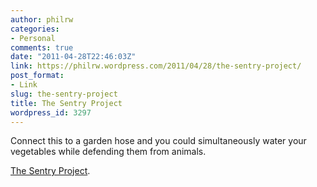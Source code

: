 ```yaml
---
author: philrw
categories:
- Personal
comments: true
date: "2011-04-28T22:46:03Z"
link: https://philrw.wordpress.com/2011/04/28/the-sentry-project/
post_format:
- Link
slug: the-sentry-project
title: The Sentry Project
wordpress_id: 3297
---
```


Connect this to a garden hose and you could simultaneously water your vegetables while defending them from animals.

[The Sentry Project](http://paintballsentry.com/index.htm).
